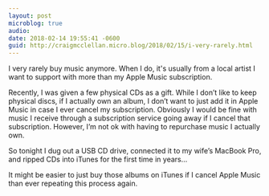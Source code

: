 ```yaml
---
layout: post
microblog: true
audio: 
date: 2018-02-14 19:55:41 -0600
guid: http://craigmcclellan.micro.blog/2018/02/15/i-very-rarely.html
---
```

I very rarely buy music anymore. When I do, it's usually from a local artist I want to support with more than my Apple Music subscription.

Recently, I was given a few physical CDs as a gift. While I don’t like to keep physical discs, if I actually own an album, I don’t want to just add it in Apple Music in case I ever cancel my subscription. Obviously I would be fine with music I receive through a subscription service going away if I cancel that subscription. However, I’m not ok with having to repurchase music I actually own.

So tonight I dug out a USB CD drive, connected it to my wife’s MacBook Pro, and ripped CDs into iTunes for the first time in years…

It might be easier to just buy those albums on iTunes if I cancel Apple Music than ever repeating this process again.
